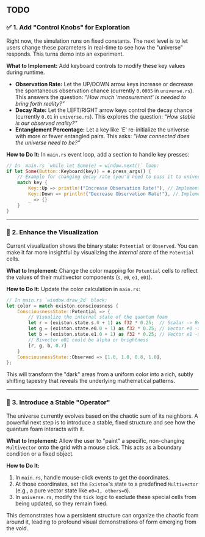 ## TODO

### ✅ 1. Add "Control Knobs" for Exploration

Right now, the simulation runs on fixed constants. The next level is to let users change these parameters in real-time to see how the "universe" responds. This turns demo into an experiment.

**What to Implement:**
Add keyboard controls to modify these key values during runtime.

  * **Observation Rate:** Let the UP/DOWN arrow keys increase or decrease the spontaneous observation chance (currently `0.0005` in `universe.rs`). This answers the question: *“How much 'measurement' is needed to bring forth reality?”*
  * **Decay Rate:** Let the LEFT/RIGHT arrow keys control the decay chance (currently `0.01` in `universe.rs`). This explores the question: *“How stable is our observed reality?”*
  * **Entanglement Percentage:** Let a key like 'E' re-initialize the universe with more or fewer entangled pairs. This asks: *“How connected does the universe need to be?”*

**How to Do It:**
In `main.rs` event loop, add a section to handle key presses:

```rust
// In  main.rs `while let Some(e) = window.next()` loop:
if let Some(Button::Keyboard(key)) = e.press_args() {
    // Example for changing decay rate (you'd need to pass it to universe)
    match key {
        Key::Up => println!("Increase Observation Rate!"), // Implement logic
        Key::Down => println!("Decrease Observation Rate!"), // Implement logic
        _ => {}
    }
}
```

-----

### 🔬 2. Enhance the Visualization

Current visualization shows the binary state: `Potential` or `Observed`. You can make it far more insightful by visualizing the *internal state* of the `Potential` cells.

**What to Implement:**
Change the color mapping for `Potential` cells to reflect the values of their multivector components (`s`, `e0`, `e1`, `e01`).

**How to Do It:**
Update the color calculation in `main.rs`:

```rust
// In main.rs `window.draw_2d` block:
let color = match existon.consciousness {
    ConsciousnessState::Potential => {
        // Visualize the internal state of the quantum foam
        let r = (existon.state.s.0 + 1) as f32 * 0.25;  // Scalar -> Red
        let g = (existon.state.e0.0 + 1) as f32 * 0.25; // Vector e0 -> Green
        let b = (existon.state.e1.0 + 1) as f32 * 0.25; // Vector e1 -> Blue
        // Bivector e01 could be alpha or brightness
        [r, g, b, 0.7] 
    }
    ConsciousnessState::Observed => [1.0, 1.0, 0.8, 1.0],
};
```

This will transform the "dark" areas from a uniform color into a rich, subtly shifting tapestry that reveals the underlying mathematical patterns.

-----

### 🎨 3. Introduce a Stable "Operator"

The universe currently evolves based on the chaotic sum of its neighbors. A powerful next step is to introduce a stable, fixed structure and see how the quantum foam interacts with it.

**What to Implement:**
Allow the user to "paint" a specific, non-changing `Multivector` onto the grid with a mouse click. This acts as a boundary condition or a fixed object.

**How to Do It:**

1.  In `main.rs`, handle mouse-click events to get the coordinates.
2.  At those coordinates, set the `Existon`'s state to a predefined `Multivector` (e.g., a pure vector state like `e0=1, others=0`).
3.  In `universe.rs`, modify the `tick` logic to exclude these special cells from being updated, so they remain fixed.

This demonstrates how a persistent structure can organize the chaotic foam around it, leading to profound visual demonstrations of form emerging from the void.
